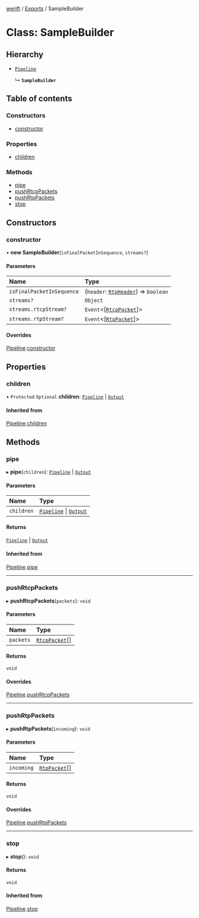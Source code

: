 [werift](../README.md) / [Exports](../modules.md) / SampleBuilder

# Class: SampleBuilder

## Hierarchy

- [`Pipeline`](Pipeline.md)

  ↳ **`SampleBuilder`**

## Table of contents

### Constructors

- [constructor](SampleBuilder.md#constructor)

### Properties

- [children](SampleBuilder.md#children)

### Methods

- [pipe](SampleBuilder.md#pipe)
- [pushRtcpPackets](SampleBuilder.md#pushrtcppackets)
- [pushRtpPackets](SampleBuilder.md#pushrtppackets)
- [stop](SampleBuilder.md#stop)

## Constructors

### constructor

• **new SampleBuilder**(`isFinalPacketInSequence`, `streams?`)

#### Parameters

| Name | Type |
| :------ | :------ |
| `isFinalPacketInSequence` | (`header`: [`RtpHeader`](RtpHeader.md)) => `boolean` |
| `streams?` | `Object` |
| `streams.rtcpStream?` | `Event`<[[`RtcpPacket`](../modules.md#rtcppacket)]\> |
| `streams.rtpStream?` | `Event`<[[`RtpPacket`](RtpPacket.md)]\> |

#### Overrides

[Pipeline](Pipeline.md).[constructor](Pipeline.md#constructor)

## Properties

### children

• `Protected` `Optional` **children**: [`Pipeline`](Pipeline.md) \| [`Output`](Output.md)

#### Inherited from

[Pipeline](Pipeline.md).[children](Pipeline.md#children)

## Methods

### pipe

▸ **pipe**(`children`): [`Pipeline`](Pipeline.md) \| [`Output`](Output.md)

#### Parameters

| Name | Type |
| :------ | :------ |
| `children` | [`Pipeline`](Pipeline.md) \| [`Output`](Output.md) |

#### Returns

[`Pipeline`](Pipeline.md) \| [`Output`](Output.md)

#### Inherited from

[Pipeline](Pipeline.md).[pipe](Pipeline.md#pipe)

___

### pushRtcpPackets

▸ **pushRtcpPackets**(`packets`): `void`

#### Parameters

| Name | Type |
| :------ | :------ |
| `packets` | [`RtcpPacket`](../modules.md#rtcppacket)[] |

#### Returns

`void`

#### Overrides

[Pipeline](Pipeline.md).[pushRtcpPackets](Pipeline.md#pushrtcppackets)

___

### pushRtpPackets

▸ **pushRtpPackets**(`incoming`): `void`

#### Parameters

| Name | Type |
| :------ | :------ |
| `incoming` | [`RtpPacket`](RtpPacket.md)[] |

#### Returns

`void`

#### Overrides

[Pipeline](Pipeline.md).[pushRtpPackets](Pipeline.md#pushrtppackets)

___

### stop

▸ **stop**(): `void`

#### Returns

`void`

#### Inherited from

[Pipeline](Pipeline.md).[stop](Pipeline.md#stop)
